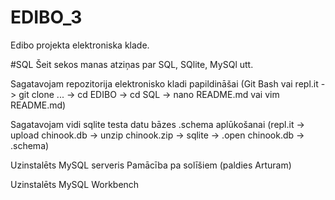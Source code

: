 # EDIBO_3
Edibo projekta elektroniska klade.

#SQL Šeit sekos manas atziņas par SQL, SQlite, MySQl utt.

Sagatavojam repozitorija elektronisko kladi papildināšai
(Git Bash vai repl.it -> git clone ... -> cd EDIBO -> cd SQL -> nano README.md vai vim README.md)

Sagatavojam vidi sqlite testa datu bāzes .schema aplūkošanai
(repl.it -> upload chinook.db -> unzip chinook.zip -> sqlite -> .open chinook.db -> .schema)

Uzinstalēts MySQL serveris
Pamācība pa solīšiem
(paldies Arturam)

Uzinstalēts MySQL Workbench
